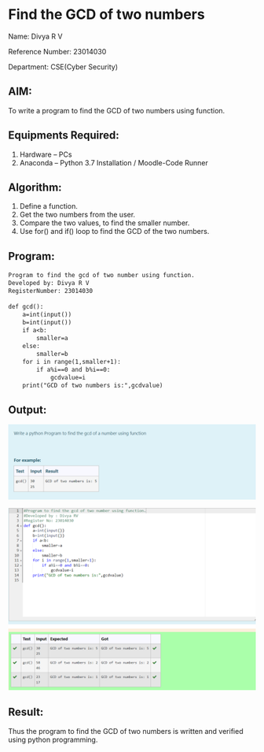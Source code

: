 # Find the GCD of two numbers
Name: Divya R V

Reference Number: 23014030

Department: CSE(Cyber Security)

## AIM:
To write a program to find the GCD of two numbers using function.

## Equipments Required:
1. Hardware – PCs
2. Anaconda – Python 3.7 Installation / Moodle-Code Runner

## Algorithm:
1. Define a function.
2. Get the two numbers from the user.
3. Compare the two values, to find the smaller number.
4. Use for() and if() loop to find the GCD of the two numbers.

## Program:
```
Program to find the gcd of two number using function.
Developed by: Divya R V
RegisterNumber: 23014030

def gcd():
    a=int(input())
    b=int(input())
    if a<b:
        smaller=a
    else:
        smaller=b
    for i in range(1,smaller+1):
        if a%i==0 and b%i==0:
            gcdvalue=i
    print("GCD of two numbers is:",gcdvalue)
```

## Output:

![Alt text](gcd_input.png)

![Alt text](gcd_output.png)

## Result:
Thus the program to find the GCD of two numbers is written and verified using python programming.
